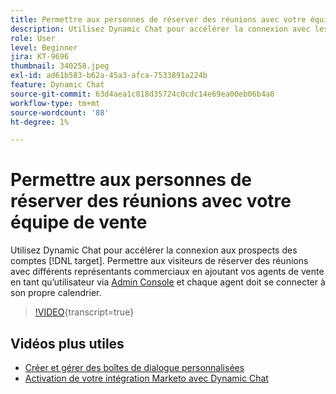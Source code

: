 ```yaml
---
title: Permettre aux personnes de réserver des réunions avec votre équipe de vente
description: Utilisez Dynamic Chat pour accélérer la connexion avec les prospects pour les comptes  [!DNL target] .
role: User
level: Beginner
jira: KT-9696
thumbnail: 340258.jpeg
exl-id: ad61b583-b62a-45a3-afca-7533891a224b
feature: Dynamic Chat
source-git-commit: 63d4aea1c818d35724c0cdc14e69ea00eb06b4a0
workflow-type: tm+mt
source-wordcount: '88'
ht-degree: 1%

---
```


# Permettre aux personnes de réserver des réunions avec votre équipe de vente

Utilisez Dynamic Chat pour accélérer la connexion aux prospects des comptes [!DNL target]. Permettre aux visiteurs de réserver des réunions avec différents représentants commerciaux en ajoutant vos agents de vente en tant qu’utilisateur via [Admin Console](https://adminconsole.adobe.com/) et chaque agent doit se connecter à son propre calendrier.

>[!VIDEO](https://video.tv.adobe.com/v/345013/?quality=12&learn=on&captions=fre_fr){transcript=true}

## Vidéos plus utiles

* [Créer et gérer des boîtes de dialogue personnalisées](dialogue-management.md)
* [Activation de votre intégration Marketo avec Dynamic Chat](marketo-integration.md)
